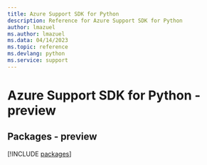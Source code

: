 ```yaml
---
title: Azure Support SDK for Python
description: Reference for Azure Support SDK for Python
author: lmazuel
ms.author: lmazuel
ms.data: 04/14/2023
ms.topic: reference
ms.devlang: python
ms.service: support
---
```

# Azure Support SDK for Python - preview
## Packages - preview
[!INCLUDE [packages](support-index.md)]